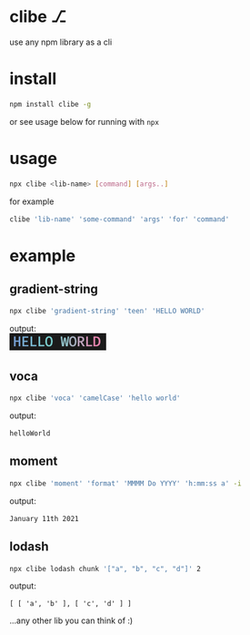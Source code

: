 # clibe ⎇
use any npm library as a cli

# install
```bash
npm install clibe -g
```
or see usage below for running with `npx`

# usage
```bash
npx clibe <lib-name> [command] [args..]
```
for example   
```bash
clibe 'lib-name' 'some-command' 'args' 'for' 'command'
```

# example
## gradient-string
```bash
npx clibe 'gradient-string' 'teen' 'HELLO WORLD'
```
output:   
![](./hello.png)

## voca
```bash
npx clibe 'voca' 'camelCase' 'hello world'
```
output:   
```
helloWorld
```
## moment
```bash
npx clibe 'moment' 'format' 'MMMM Do YYYY' 'h:mm:ss a' -i 
```
output:   
```
January 11th 2021
```

## lodash
```bash
npx clibe lodash chunk '["a", "b", "c", "d"]' 2
```
output:   
```
[ [ 'a', 'b' ], [ 'c', 'd' ] ]
```
...any other lib you can think of :)
